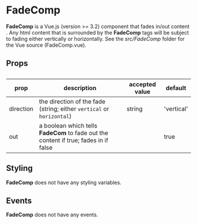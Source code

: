 # FadeComp

**FadeComp** is a Vue.js (version >= 3.2) component that fades in/out content .  Any html content that is surrounded by the **FadeComp** tags will be subject to fading either vertically or horizontally. See the *src/FadeComp* folder for the Vue source (FadeComp.vue).

## Props

## 

| prop      | description                                                  | accepted value | default    |
| --------- | ------------------------------------------------------------ | -------------- | ---------- |
| direction | the direction of the fade (string; either `vertical` or `horizontal`) | string         | 'vertical' |
| out       | a boolean which tells  **FadeCom** to fade out the content if true; fades in if false |                | true       |

## Styling

**FadeComp** does not have any styling variables.

## Events

**FadeComp** does not have any events.